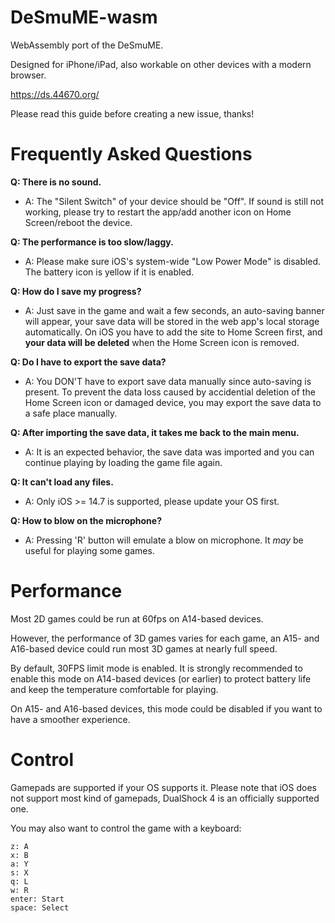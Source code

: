 # DeSmuME-wasm

WebAssembly port of the DeSmuME. 

Designed for iPhone/iPad, also workable on other devices with a modern browser.

https://ds.44670.org/

Please read this guide before creating a new issue, thanks!

# Frequently Asked Questions

**Q: There is no sound.**

- A: The "Silent Switch" of your device should be "Off". If sound is still not working, please try to restart the app/add another icon on Home Screen/reboot the device.

**Q: The performance is too slow/laggy.**

- A: Please make sure iOS's system-wide "Low Power Mode" is disabled. The battery icon is yellow if it is enabled.

**Q: How do I save my progress?**

- A: Just save in the game and wait a few seconds, an auto-saving banner will appear, your save data will be stored in the web app's local storage automatically. On iOS you have to add the site to Home Screen first, and **your data will be deleted** when the Home Screen icon is removed.

**Q: Do I have to export the save data?**

- A: You DON'T have to export save data manually since auto-saving is present. To prevent the data loss caused by accidential deletion of the Home Screen icon or damaged device, you may export the save data to a safe place manually.

**Q: After importing the save data, it takes me back to the main menu.**

- A: It is an expected behavior, the save data was imported and you can continue playing by loading the game file again.

**Q: It can't load any files.**

- A: Only iOS >= 14.7 is supported, please update your OS first.

**Q: How to blow on the microphone?**

- A: Pressing 'R' button will emulate a blow on microphone. It *may* be useful for playing some games.


# Performance

Most 2D games could be run at 60fps on A14-based devices. 

However, the performance of 3D games varies for each game, an A15- and A16-based device could run most 3D games at nearly full speed.

By default, 30FPS limit mode is enabled. It is strongly recommended to enable this mode on A14-based devices (or earlier) to protect battery life and keep the temperature comfortable for playing. 

On A15- and A16-based devices, this mode could be disabled if you want to have a smoother experience.

# Control

Gamepads are supported if your OS supports it. Please note that iOS does not support most kind of gamepads, DualShock 4 is an officially supported one.

You may also want to control the game with a keyboard:
```
z: A
x: B
a: Y
s: X
q: L
w: R
enter: Start
space: Select
```
